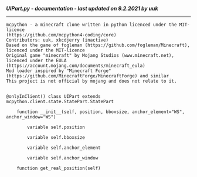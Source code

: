 ***UIPart.py - documentation - last updated on 9.2.2021 by uuk***
___

    mcpython - a minecraft clone written in python licenced under the MIT-licence 
    (https://github.com/mcpython4-coding/core)
    Contributors: uuk, xkcdjerry (inactive)
    Based on the game of fogleman (https://github.com/fogleman/Minecraft), licenced under the MIT-licence
    Original game "minecraft" by Mojang Studios (www.minecraft.net), licenced under the EULA
    (https://account.mojang.com/documents/minecraft_eula)
    Mod loader inspired by "Minecraft Forge" (https://github.com/MinecraftForge/MinecraftForge) and similar
    This project is not official by mojang and does not relate to it.


    @onlyInClient() class UIPart extends mcpython.client.state.StatePart.StatePart

        function __init__(self, position, bboxsize, anchor_element="WS", anchor_window="WS")

            variable self.position

            variable self.bboxsize

            variable self.anchor_element

            variable self.anchor_window

        function get_real_position(self)